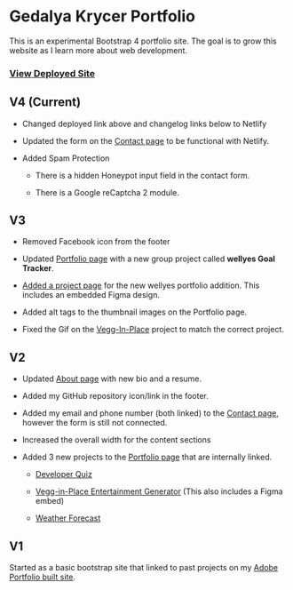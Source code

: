 # Gedalya Krycer Portfolio
This is an experimental Bootstrap 4 portfolio site. The goal is to grow this website as I learn more about web development. 

### [View Deployed Site](https://practical-neumann-1924c6.netlify.app/index.html)


## V4 (Current)
* Changed deployed link above and changelog links below to Netlify

* Updated the form on the [Contact page](https://practical-neumann-1924c6.netlify.app/contact.html) to be functional with Netlify.

* Added Spam Protection 
    * There is a hidden Honeypot input field in the contact form.

    * There is a Google reCaptcha 2 module.  


## V3
* Removed Facebook icon from the footer

* Updated [Portfolio page](https://practical-neumann-1924c6.netlify.app/portfolio.html) with a new group project called **wellyes Goal Tracker**.

* [Added a project page](https://practical-neumann-1924c6.netlify.app/projects/wellyes-goal-tracker.html) for the new wellyes portfolio addition. This includes an embedded Figma design.

* Added alt tags to the thumbnail images on the Portfolio page.

* Fixed the Gif on the [Vegg-In-Place](https://practical-neumann-1924c6.netlify.app/projects/vegg-in-place.html) project to match the correct project. 



## V2
* Updated [About page](https://practical-neumann-1924c6.netlify.app/index.html) with new bio and a resume.

* Added my GitHub repository icon/link in the footer. 

* Added my email and phone number (both linked) to the [Contact page](https://practical-neumann-1924c6.netlify.app/contact.html), however the form is still not connected. 

* Increased the overall width for the content sections

* Added 3 new projects to the [Portfolio page](https://practical-neumann-1924c6.netlify.app/portfolio.html) that are internally linked.

    * [Developer Quiz](https://practical-neumann-1924c6.netlify.app/projects/developer-quiz.html)

    * [Vegg-in-Place Entertainment Generator](https://practical-neumann-1924c6.netlify.app/projects/vegg-in-place.html) (This also includes a Figma embed)

    * [Weather Forecast](https://practical-neumann-1924c6.netlify.app/projects/weather-forecast.html)



## V1
Started as a basic bootstrap site that linked to past projects on my [Adobe Portfolio built site](https://gedalyakrycer.com/). 
